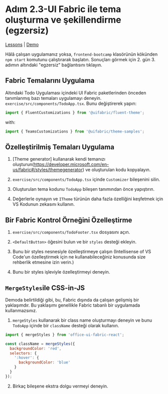 # Adım 2.3-UI Fabric ile tema oluşturma ve şekillendirme (egzersiz)

[Lessons](../../) | [Demo](../demo/)

Hâlâ çalışan uygulamanız yoksa, `frontend-bootcamp` klasörünün kökünden `npm start` komutunu çalıştırarak başlatın. Sonuçları görmek için 2. gün 3. adımın altındaki "egzersiz" bağlantısını tıklayın.

## Fabric Temalarını Uygulama

Altındaki Todo Uygulaması içindeki UI Fabric paketlerinden önceden tanımlanmış bazı temaları uygulamayı deneyin. `exercise/src/components/TodoApp.tsx`. Bunu değiştirerek yapın:

```ts
import { FluentCustomizations } from '@uifabric/fluent-theme';
```

with:

```ts
import { TeamsCustomizations } from '@uifabric/theme-samples';
```

## Özelleştirilmiş Temaları Uygulama

1. [Theme generator] kullanarak kendi temanızı oluşturun(https://developer.microsoft.com/en-us/fabric#/styles/themegenerator) ve oluşturulan kodu kopyalayın.

2. `exercise/src/components/TodoApp.tsx` içinde `Customizer` bileşenini silin.

3. Oluşturulan tema kodunu `TodoApp` bileşen tanımından önce yapıştırın.

4. Değerlerle oynayın ve `ITheme` türünün daha fazla özelliğini keşfetmek için VS Kodunun zekasını kullanın.

## Bir Fabric Kontrol Örneğini Özelleştirme

1. `exercise/src/components/TodoFooter.tsx` dosyasını açın.

2. `<DefaultButton>` öğesini bulun ve bir `styles` desteği ekleyin.

3. Bunu bir styles nesnesiyle özelleştirmeye çalışın (Intellisense of VS Code'un özelleştirmek için ne kullanabileceğiniz konusunda size rehberlik etmesine izin verin.)

4. Bunu bir styles işleviyle özelleştirmeyi deneyin.

## `MergeStyles`ile CSS-in-JS

Demoda belirtildiği gibi, bu, Fabric dışında da çalışan gelişmiş bir yaklaşımdır. Bu yaklaşımı genellikle Fabric tabanlı bir uygulamada kullanmazsınız.

1. `mergeStyles` kullanarak bir class name oluşturmayı deneyin ve bunu `TodoApp` içinde bir `className` desteği olarak kullanın.

```jsx
import { mergeStyles } from 'office-ui-fabric-react';

const className = mergeStyles({
  backgroundColor: 'red',
  selectors: {
    ':hover': {
      backgroundColor: 'blue'
    }
  }
});
```

2. Birkaç bileşene ekstra dolgu vermeyi deneyin.
